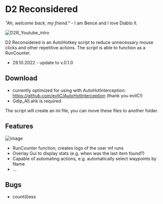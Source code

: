 # D2 Reconsidered

*"Ah, welcome back, my friend."* - I am Bence and I love Diablo II.

![D2R_Youtube_intro](https://user-images.githubusercontent.com/105103590/198849918-91a6d0a3-5b1b-41f7-aee6-fa9a69e90aa9.png)

D2 Reconsidered is an AutoHotkey script to reduce unnecessary mouse clicks and other repetitive actions. The script is able to function as a RunCounter.

- 29.10.2022 - update to v.0.1.0

## Download

- currently optimized for using with AutoHotInterception: https://github.com/evilC/AutoHotInterception (thank you evilC!)
- Gdip_All.ahk is required

The script will create an ini file, you can move these files to another folder.

## Features

![image](https://user-images.githubusercontent.com/105103590/198850180-7a503484-1aad-4c14-998d-52be2f061859.png)

- RunCounter function, creates logs of the user mf runs
- Overlay Gui to display stats (e.g. when was the last item found?)
- Capable of automating actions, e.g. automatically select waypoints by Name
- ...

## Bugs

- count(l)ess
